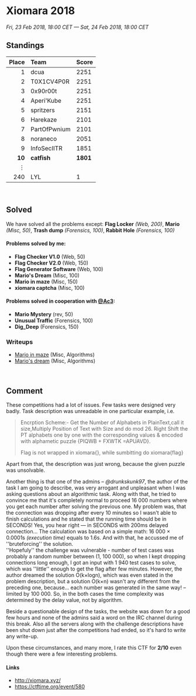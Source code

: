 # Xiomara 2018
*Fri, 23 Feb 2018, 18:00 CET — Sat, 24 Feb 2018, 18:00 CET*

## Standings

Place | Team | Score
---: | :---- | :---
1 | dcua | 2251
2 | T0X1CV4P0R | 2251
3 | 0x90r00t | 2251
4 | Aperi'Kube | 2251
5 | spritzers | 2151
6 | Harekaze | 2101
7 | PartOfPwnium | 2101
8 | noraneco | 2051
9 | InfoSecIITR | 1851
**10** | **catfish** | **1801**
&vellip; | | 
240 | LYL | 1

&nbsp;


## Solved
We have solved all the problems except: **Flag Locker** *(Web, 200)*, **Mario** *(Misc, 50)*, **Trash dump** *(Forensics, 100)*, **Rabbit Hole** *(Forensics, 100)*

#### Problems solved by me:
- **Flag Checker V1.0** (Web, 50)
- **Flag Checker V2.0** (Web, 150)
- **Flag Generator Software** (Web, 100)
- **Mario's Dream** (Misc, 100)
- **Mario in maze** (Misc, 150)
- **xiomara captcha** (Misc, 100)

#### Problems solved in cooperation with [@Ac3]:
- **Mario Mystery** (rev, 50)
- **Unusual Traffic** (Forensics, 100)
- **Dig_Deep** (Forensics, 150)

### Writeups
- [Mario in maze](https://github.com/terjanq/Flag-Capture/tree/master/Xiomara%202018/Mario%20in%20Maze#mario-in-maze--write-up-by-terjanq) (Misc, Algorithms)
- [Mario's dream](https://github.com/terjanq/Flag-Capture/tree/master/Xiomara%202018/Marioes%20dream#mario-s-dream--write-up-by-terjanq) (Misc, Algorithms)

&nbsp;

## Comment
These competitions had a lot of issues. Few tasks were designed very badly. Task description was unreadable in one particular example, i.e.
> Encrption Scheme:-
Get the Number of Alphabets in PlainText,call it size,Multiply Position of Text with Size and do mod 26.
Right Shift the PT alphabets one by one with the corresponding values & encoded with alphametic puzzle {PIQWB + FXWTK =APUAVD}.  
>  
> Flag is not wrapped in xiomara{}, while sumbitting do xiomara{flag}

Apart from that, the description was just wrong, because the given puzzle was unsolvable. 

Another thing is that one of the admins &ndash; *@drunkskunk97*, the author of the task I am going to describe, was very arrogant and unpleasant when I was asking questions about an algorithmic task. Along with that, he tried to convince me that it's completely normal to proceed 16 000 numbers where you get each number after solving the previous one. My problem was, that the connection was dropping after every 10 minutes so I wasn't able to finish calculations and he stated that the running time should be in SECONDS! Yes, you hear right &mdash; in SECONDS with 200ms delayed connection... The calculation was based on a simple math: 16 000 &times; 0.0001s *(execution time)* equals to 1.6s. And with that, he accussed me of ''bruteforcing'' the solution.    
''Hopefuly'' the challenge was vulnerable - number of test cases was probably a random number between (1, 100 000), so when I kept dropping connections long enough, I got an input with 1 940 test cases to solve, which was ''little'' enough to get the flag after few minutes.
However, the author dreamed the solution O(k&times;logn), which was even stated in the problem description, but a solution O(k&times;n) wasn't any different from the preceding one, because... each number was generated in the same way! &ndash; limited by 100 000. So, in the both cases the time complexity was determined by the delay value, not by algorithm.

Beside a questionable design of the tasks, the website was down for a good few hours and none of the admins said a word on the IRC channel during this break. Also all the servers along with the challenge descriptions have been shut down just after the competitions had ended, so it's hard to write any write-up.  

Upon these circumstances, and many more, I rate this CTF for **2/10** even though there were a few interesting problems.


#### Links
- http://xiomara.xyz/
- https://ctftime.org/event/580


[@Ac3]:<https://github.com/Acee11>
[stawrocek]:<https://github.com/stawrocek>
[terjanq]:<https://github.com/terjanq>
